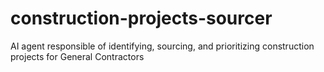 # construction-projects-sourcer
AI agent responsible of identifying, sourcing, and prioritizing construction projects for General Contractors
